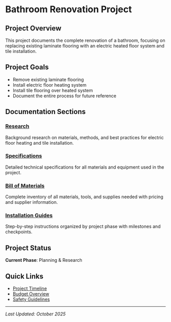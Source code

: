 # Bathroom Renovation Project

## Project Overview

This project documents the complete renovation of a bathroom, focusing on replacing existing laminate flooring with an electric heated floor system and tile installation.

## Project Goals

- Remove existing laminate flooring
- Install electric floor heating system
- Install tile flooring over heated system
- Document the entire process for future reference

## Documentation Sections

### [Research](research/)
Background research on materials, methods, and best practices for electric floor heating and tile installation.

### [Specifications](specifications/)
Detailed technical specifications for all materials and equipment used in the project.

### [Bill of Materials](bom/)
Complete inventory of all materials, tools, and supplies needed with pricing and supplier information.

### [Installation Guides](guides/)
Step-by-step instructions organized by project phase with milestones and checkpoints.

## Project Status

**Current Phase**: Planning & Research

## Quick Links

- [Project Timeline](guides/timeline.md)
- [Budget Overview](bom/budget-summary.md)
- [Safety Guidelines](guides/safety.md)

---

*Last Updated: October 2025*
